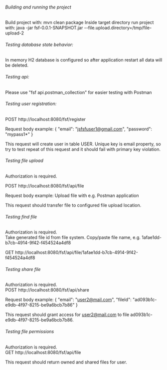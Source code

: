 
###### Building and running the project
Build project with: mvn clean package 
Inside target directory run project with: java -jar fsf-0.0.1-SNAPSHOT.jar --file.upload.directory=/tmp/file-upload-2

###### Testing database state behavior:
In memory H2 database is configured so after application restart all data will be deleted.

###### Testing api:
Please use "fsf api.postman_collection" for easier testing with Postman

###### Testing user registration:
POST http://localhost:8080/fsf/register

Request body example:
{
        "email": "jsfsfuser1@gmail.com",
        "password": "mypass1*"
}

This request will create user in table USER. 
Unique key is email property, so try to test repeat of this request and it should fail with primary key violation.


###### Testing file upload 
Authorization is required.	

POST http://localhost:8080/fsf/api/file

Request body example:
Upload file with e.g. Postman application

This request should transfer file to configured file upload location.

###### Testing find file 
Authorization is required.	
Take generated file id from file system. Copy/paste file name, e.g. 1afae1dd-b7cb-4914-9f42-f454524a4df8

GET http://localhost:8080/fsf/api/file/1afae1dd-b7cb-4914-9f42-f454524a4df8

###### Testing share file
Authorization is required.	
POST http://localhost:8080/fsf/api/share

Request body example:
{
        "email": "user2@mail.com",
        "fileId": "ad093b1c-e9db-4f97-8215-be9a6bcb7b86"
}

This request should grant access for user2@mail.com to file ad093b1c-e9db-4f97-8215-be9a6bcb7b86.


###### Testing file permissions
Authorization is required.	
GET http://localhost:8080/fsf/api/file

This request should return owned and shared files for user.

